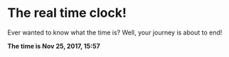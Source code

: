 # The real time clock!

Ever wanted to know what the time is? Well, your journey is about to end!

**The time is Nov 25, 2017, 15:57**